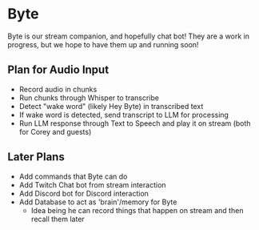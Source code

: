 # Byte

Byte is our stream companion, and hopefully chat bot!
They are a work in progress, but we hope to have them up and running soon!

## Plan for Audio Input

- Record audio in chunks
- Run chunks through Whisper to transcribe
- Detect "wake word" (likely Hey Byte) in transcribed text
- If wake word is detected, send transcript to LLM for processing
- Run LLM response through Text to Speech and play it on stream (both for Corey and guests)

## Later Plans

- Add commands that Byte can do
- Add Twitch Chat bot from stream interaction
- Add Discord bot for Discord interaction
- Add Database to act as 'brain'/memory for Byte
  - Idea being he can record things that happen on stream and then recall them later
